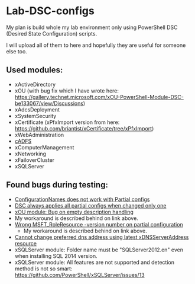 # Lab-DSC-configs
My plan is build whole my lab environment only using PowerShell DSC (Desired State Configuration) scripts.

I will upload all of them to here and hopefully they are useful for someone else too.


## Used modules:
* xActiveDirectory
* xOU (with bug fix which I have wrote here: https://gallery.technet.microsoft.com/xOU-PowerShell-Module-DSC-be133067/view/Discussions)
* xAdcsDeployment
* xSystemSecurity
* xCertificate (xPfxImport version from here: https://github.com/briantist/xCertificate/tree/xPfxImport)
* xWebAdministration
* [cADFS](https://github.com/pcgeek86/cADFS.git)
* xComputerManagement
* xNetworking
* xFailoverCluster
* xSQLServer


## Found bugs during testing:
* [ConfigurationNames does not work with Partial configs](https://connect.microsoft.com/PowerShell/feedback/details/1944447)
* [DSC always applies all partial configs when changed only one](https://connect.microsoft.com/PowerShell/feedback/details/1951731)
* [xOU module: Bug on empty description handling](https://gallery.technet.microsoft.com/xOU-PowerShell-Module-DSC-be133067/view/Discussions)
* My workaround is described behind on link above.
* [Wrong  MSFT_RoleResource -version number on partial configuration](https://connect.microsoft.com/PowerShell/feedback/details/1768281/wmf-5-production-preview-partial-configuration-of-mof-file-generation-is-broken)
  * My workaround is described behind on link above.
* [Cannot change preferred dns address using latest xDNSServerAddress resource](https://github.com/PowerShell/xNetworking/issues/36)
* xSQLServer module: Folder name must be "SQLServer2012.en" even when installing SQL 2014 version.
* xSQLServer module: All features are not supported and detection method is not so smart: https://github.com/PowerShell/xSQLServer/issues/13